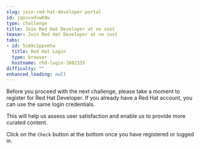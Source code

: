 ```yaml
---
slug: join-red-hat-developer-portal
id: jqxsvxdvw69w
type: challenge
title: Join Red Hat Developer at no cost
teaser: Join Red Hat Developer at no cost
tabs:
- id: 5im9c1ppvmtw
  title: Red Hat Login
  type: browser
  hostname: rhd-login-3882335
difficulty: ""
enhanced_loading: null
---
```

Before you proceed with the next challenge, please take a moment to register for Red Hat Developer. If you already have a Red Hat account, you can use the same login credentials.

This will help us assess user satisfaction and enable us to provide more curated content.

Click on the `Check` button at the bottom once you have registered or logged in.
